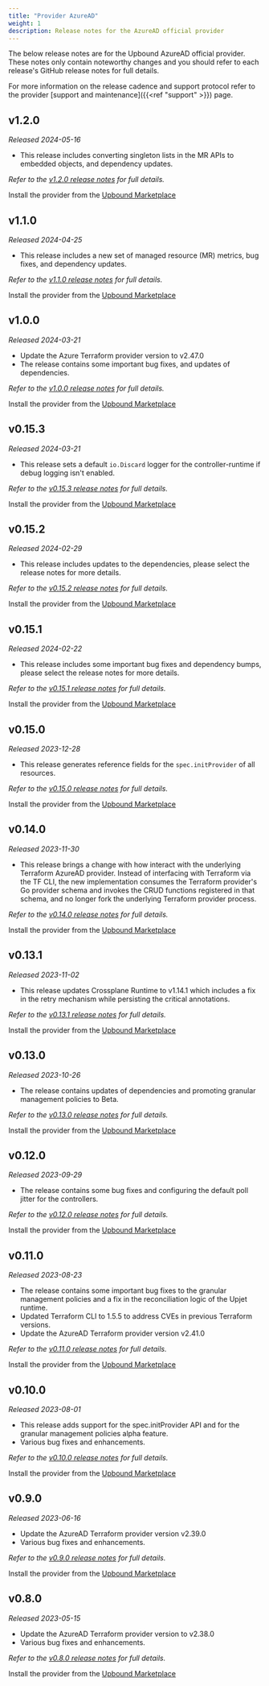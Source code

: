 ```yaml
---
title: "Provider AzureAD"
weight: 1
description: Release notes for the AzureAD official provider
---
```


The below release notes are for the Upbound AzureAD official provider. These notes
only contain noteworthy changes and you should refer to each release's GitHub
release notes for full details.

For more information on the release cadence and support protocol refer to the
provider [support and maintenance]({{<ref "support" >}}) page.

<!-- vale Google.Headings = NO -->

## v1.2.0

_Released 2024-05-16_

* This release includes converting singleton lists in the MR APIs to embedded objects, and dependency updates.

_Refer to the [v1.2.0 release notes](https://github.com/crossplane-contrib/provider-upjet-azuread/releases/tag/v1.2.0) for full details._

Install the provider from the [Upbound Marketplace](https://marketplace.upbound.io/providers/upbound/provider-azuread/v1.2.0)

## v1.1.0

_Released 2024-04-25_

* This release includes a new set of managed resource (MR) metrics, bug fixes, and dependency updates.

_Refer to the [v1.1.0 release notes](https://github.com/crossplane-contrib/provider-upjet-azuread/releases/tag/v1.1.0) for full details._

Install the provider from the [Upbound Marketplace](https://marketplace.upbound.io/providers/upbound/provider-azuread/v1.1.0)

## v1.0.0

_Released 2024-03-21_

* Update the Azure Terraform provider version to v2.47.0
* The release contains some important bug fixes, and updates of dependencies.

_Refer to the [v1.0.0 release notes](https://github.com/crossplane-contrib/provider-upjet-azuread/releases/tag/v1.0.0) for full details._

Install the provider from the [Upbound Marketplace](https://marketplace.upbound.io/providers/upbound/provider-azuread/v1.0.0)

## v0.15.3

_Released 2024-03-21_

* This release sets a default `io.Discard` logger for the controller-runtime if debug logging isn't enabled.

_Refer to the [v0.15.3 release notes](https://github.com/crossplane-contrib/provider-upjet-azuread/releases/tag/v0.15.3) for full details._

Install the provider from the [Upbound Marketplace](https://marketplace.upbound.io/providers/upbound/provider-azuread/v0.15.3)

## v0.15.2

_Released 2024-02-29_

* This release includes updates to the dependencies, please select the release notes for more details.

_Refer to the [v0.15.2 release notes](https://github.com/crossplane-contrib/provider-upjet-azuread/releases/tag/v0.15.2) for full details._

Install the provider from the [Upbound Marketplace](https://marketplace.upbound.io/providers/upbound/provider-azuread/v0.15.2)

## v0.15.1

_Released 2024-02-22_

* This release includes some important bug fixes and dependency bumps, please select the release notes for more details.

_Refer to the [v0.15.1 release notes](https://github.com/upbound/provider-azuread/releases/tag/v0.15.1) for full details._

Install the provider from the [Upbound Marketplace](https://marketplace.upbound.io/providers/upbound/provider-azuread/v0.15.1)

## v0.15.0

_Released 2023-12-28_

* This release generates reference fields for the `spec.initProvider` of all resources.

_Refer to the [v0.15.0 release notes](https://github.com/upbound/provider-azuread/releases/tag/v0.15.0) for full details._

Install the provider from the [Upbound Marketplace](https://marketplace.upbound.io/providers/upbound/provider-azuread/v0.15.0)

## v0.14.0

_Released 2023-11-30_

* This release brings a change with how interact with the underlying Terraform AzureAD provider. Instead of interfacing with
Terraform via the TF CLI, the new implementation consumes the Terraform provider's Go provider schema and invokes the CRUD
functions registered in that schema, and no longer fork the underlying Terraform provider process.

_Refer to the [v0.14.0 release notes](https://github.com/upbound/provider-azuread/releases/tag/v0.14.0) for full details._

Install the provider from the [Upbound Marketplace](https://marketplace.upbound.io/providers/upbound/provider-azuread/v0.14.0)

## v0.13.1

_Released 2023-11-02_

* This release updates Crossplane Runtime to v1.14.1 which includes a fix in the retry mechanism while persisting the critical annotations.

_Refer to the [v0.13.1 release notes](https://github.com/upbound/provider-azuread/releases/tag/v0.13.1) for full details._

Install the provider from the [Upbound Marketplace](https://marketplace.upbound.io/providers/upbound/provider-azuread/v0.13.1)

## v0.13.0

_Released 2023-10-26_

* The release contains updates of dependencies and promoting granular management policies to Beta.

_Refer to the [v0.13.0 release notes](https://github.com/upbound/provider-azuread/releases/tag/v0.13.0) for full details._

Install the provider from the [Upbound Marketplace](https://marketplace.upbound.io/providers/upbound/provider-azuread/v0.13.0)

## v0.12.0

_Released 2023-09-29_

* The release contains some bug fixes and configuring the default poll jitter for the controllers.

_Refer to the [v0.12.0 release notes](https://github.com/upbound/provider-azuread/releases/tag/v0.12.0) for full details._

Install the provider from the [Upbound Marketplace](https://marketplace.upbound.io/providers/upbound/provider-azuread/v0.12.0)

## v0.11.0

_Released 2023-08-23_

* The release contains some important bug fixes to the granular
management policies and a fix in the reconciliation logic of the Upjet runtime.
* Updated Terraform CLI to 1.5.5 to address CVEs in previous Terraform versions.
* Update the AzureAD Terraform provider version v2.41.0

_Refer to the [v0.11.0 release notes](https://github.com/upbound/provider-azuread/releases/tag/v0.11.0) for full details._

Install the provider from the [Upbound Marketplace](https://marketplace.upbound.io/providers/upbound/provider-azuread/v0.11.0)


## v0.10.0

_Released 2023-08-01_

* This release adds support for the spec.initProvider API and for the granular management policies alpha feature.
* Various bug fixes and enhancements.

_Refer to the [v0.10.0 release notes](https://github.com/upbound/provider-azuread/releases/tag/v0.10.0) for full details._

Install the provider from the [Upbound Marketplace](https://marketplace.upbound.io/providers/upbound/provider-azuread/v0.10.0)

## v0.9.0

_Released 2023-06-16_

* Update the AzureAD Terraform provider version v2.39.0
* Various bug fixes and enhancements.

_Refer to the [v0.9.0 release notes](https://github.com/upbound/provider-azuread/releases/tag/v0.9.0) for full details._

Install the provider from the [Upbound Marketplace](https://marketplace.upbound.io/providers/upbound/provider-azuread/v0.9.0)

## v0.8.0

_Released 2023-05-15_

* Update the AzureAD Terraform provider version to v2.38.0
* Various bug fixes and enhancements.

_Refer to the [v0.8.0 release notes](https://github.com/upbound/provider-azuread/releases/tag/v0.8.0) for full details._

Install the provider from the [Upbound Marketplace](https://marketplace.upbound.io/providers/upbound/provider-azuread/v0.8.0)
<!-- vale Google.Headings = YES -->
